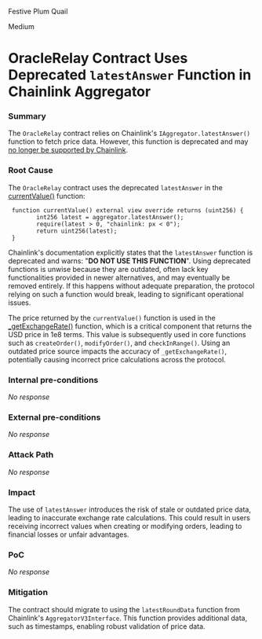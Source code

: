 Festive Plum Quail

Medium

# OracleRelay Contract Uses Deprecated `latestAnswer` Function in Chainlink Aggregator

### Summary

The `OracleRelay` contract relies on Chainlink's `IAggregator.latestAnswer()` function to fetch price data. However, this function is deprecated and may [no longer be supported by Chainlink](https://docs.chain.link/data-feeds/api-reference#latestanswer).

### Root Cause

The `OracleRelay` contract uses the deprecated `latestAnswer` in the [currentValue()](https://github.com/sherlock-audit/2024-11-oku/blob/ee3f781a73d65e33fb452c9a44eb1337c5cfdbd6/oku-custom-order-types/contracts/oracle/External/OracleRelay.sol#L19) function:
```solidity
 function currentValue() external view override returns (uint256) {
        int256 latest = aggregator.latestAnswer();
        require(latest > 0, "chainlink: px < 0");
        return uint256(latest);
 }
```
Chainlink's documentation explicitly states that the `latestAnswer` function is deprecated and warns: "**DO NOT USE THIS FUNCTION**". Using deprecated functions is unwise because they are outdated, often lack key functionalities provided in newer alternatives, and may eventually be removed entirely. If this happens without adequate preparation, the protocol relying on such a function would break, leading to significant operational issues.

The price returned by the `currentValue()` function is used in the [_getExchangeRate()](https://github.com/sherlock-audit/2024-11-oku/blob/ee3f781a73d65e33fb452c9a44eb1337c5cfdbd6/oku-custom-order-types/contracts/automatedTrigger/AutomationMaster.sol#L77-L87) function, which is a critical component that returns the USD price in 1e8 terms. This value is subsequently used in core functions such as `createOrder()`, `modifyOrder()`, and `checkInRange()`. Using an outdated price source impacts the accuracy of `_getExchangeRate()`, potentially causing incorrect price calculations across the protocol.

### Internal pre-conditions

_No response_

### External pre-conditions

_No response_

### Attack Path

_No response_

### Impact

The use of `latestAnswer` introduces the risk of stale or outdated price data, leading to inaccurate exchange rate calculations. This could result in users receiving incorrect values when creating or modifying orders, leading to financial losses or unfair advantages.

### PoC

_No response_

### Mitigation

The contract should migrate to using the `latestRoundData` function from Chainlink's `AggregatorV3Interface`. This function provides additional data, such as timestamps, enabling robust validation of price data.

